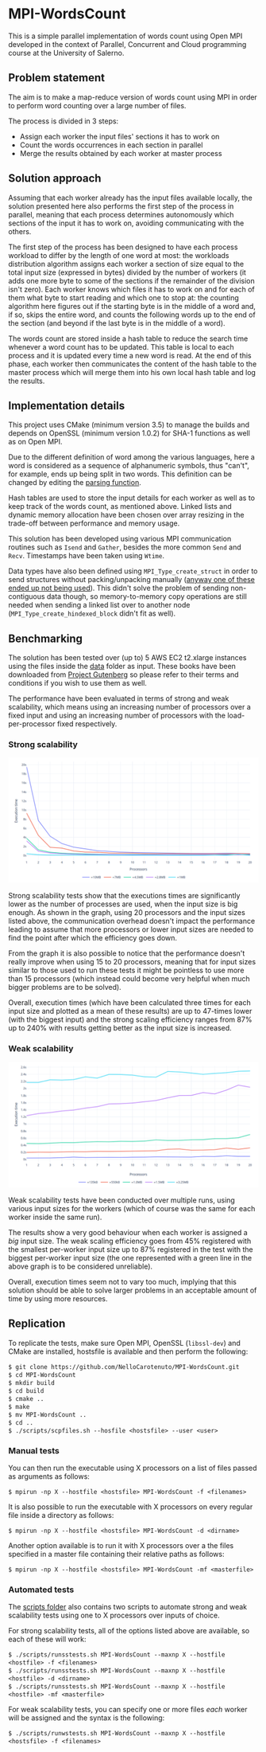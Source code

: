 # MPI-WordsCount
This is a simple parallel implementation of words count using Open MPI
developed in the context of Parallel, Concurrent and Cloud programming
course at the University of Salerno. 

## Problem statement
The aim is to make a map-reduce version of words count using MPI in
order to perform word counting over a large number of files.

The process is divided in 3 steps:
* Assign each worker the input files' sections it has to work on
* Count the words occurrences in each section in parallel
* Merge the results obtained by each worker at master process

## Solution approach
Assuming that each worker already has the input files available locally,
the solution presented here also performs the first step of the process
in parallel, meaning that each process determines autonomously which
sections of the input it has to work on, avoiding communicating with
the others.

The first step of the process has been designed to have each process
workload to differ by the length of one word at most: the workloads
distribution algorithm assigns each worker a section of size equal to the
total input size (expressed in bytes) divided by the number of workers
(it adds one more byte to some of the sections if the remainder of the
division isn't zero). Each worker knows which files it has to work on
and for each of them what byte to start reading and which one to stop
at: the counting algorithm here figures out if the starting byte is in
the middle of a word and, if so, skips the entire word, and counts the
following words up to the end of the section (and beyond if the last
byte is in the middle of a word).

The words count are stored inside a hash table to reduce the search
time whenever a word count has to be updated. This table is local to
each process and it is updated every time a new word is read.
At the end of this phase, each worker then communicates the content of
the hash table to the master process which will merge them into his own
local hash table and log the results.

## Implementation details
This project uses CMake (minimum version 3.5) to manage the builds and
depends on OpenSSL (minimum version 1.0.2) for SHA-1 functions as
well as on Open MPI.

Due to the different definition of word among the various languages,
here a word is considered as a sequence of alphanumeric symbols, thus
"can't", for example, ends up being split in two words. This definition
can be changed by editing the [parsing function](src/counter.c).

Hash tables are used to store the input details for each worker as well
as to keep track of the words count, as mentioned above. Linked lists
and dynamic memory allocation have been chosen over array resizing
in the trade-off between performance and memory usage.

This solution has been developed using various MPI communication
routines such as `Isend` and `Gather`, besides the more common `Send`
and `Recv`. Timestamps have been taken using `Wtime`.

Data types have also been defined using `MPI_Type_create_struct` in
order to send structures without packing/unpacking manually
([anyway one of these ended up not being used](https://github.com/NelloCarotenuto/MPI-WordsCount/commit/625ca6f791425d2fc229c1dbf6670390ea7d3038)). This didn't
solve the problem of sending non-contiguous data though, so
memory-to-memory copy operations are still needed when sending a linked
list over to another node (`MPI_Type_create_hindexed_block` didn't fit
as well).

## Benchmarking
The solution has been tested over (up to) 5 AWS EC2 t2.xlarge instances
using the files inside the [data](data/) folder as input. These books
have been downloaded from [Project Gutenberg](https://www.gutenberg.org/)
so please refer to their terms and conditions if you wish to use them as
well.

The performance have been evaluated in terms of strong and weak
scalability, which means using an increasing number of processors over a
fixed input and using an increasing number of processors with the
load-per-processor fixed respectively.

### Strong scalability
![](docs/ss.png)

Strong scalability tests show that the executions times are
significantly lower as the number of processes are used, when the input
size is big enough. As shown in the graph, using 20 processors and the
input sizes listed above, the communication overhead doesn't impact the
performance leading to assume that more processors or lower input sizes
are needed to find the point after which the efficiency goes down.

From the graph it is also possible to notice that the performance doesn't
really improve when using 15 to 20 processors, meaning that for input
sizes similar to those used to run these tests it might be pointless to
use more than 15 processors (which instead could become very helpful
when much bigger problems are to be solved).

Overall, execution times (which have been calculated three times for
each input size and plotted as a mean of these results) are up to
47-times lower (with the biggest input) and the strong scaling
efficiency ranges from 87% up to 240% with results getting better as the
input size is increased.

### Weak scalability
![](docs/ws.png)

Weak scalability tests have been conducted over multiple runs, using
various input sizes for the workers (which of course was the same for
each worker inside the same run).

The results show a very good behaviour when each worker is assigned a
_big_ input size. The weak scaling efficiency goes from 45% registered
with the smallest per-worker input size up to 87% registered in the test
with the biggest per-worker input size (the one represented with a green
line in the above graph is to be considered unreliable).

Overall, execution times seem not to vary too much, implying that this
solution should be able to solve larger problems in an acceptable amount
of time by using more resources.

## Replication
To replicate the tests, make sure Open MPI, OpenSSL (`libssl-dev`) and
CMake are installed, hostsfile is available and then perform the
following:

```
$ git clone https://github.com/NelloCarotenuto/MPI-WordsCount.git
$ cd MPI-WordsCount
$ mkdir build
$ cd build
$ cmake ..
$ make
$ mv MPI-WordsCount ..
$ cd ..
$ ./scripts/scpfiles.sh --hosfile <hostsfile> --user <user>
```

### Manual tests
You can then run the executable using X processors on a list of files
passed as arguments as follows:

```
$ mpirun -np X --hostfile <hostsfile> MPI-WordsCount -f <filenames>
```

It is also possible to run the executable with X processors on every
regular file inside a directory as follows:
```
$ mpirun -np X --hostfile <hostsfile> MPI-WordsCount -d <dirname>
```

Another option available is to run it with X processors over a the files
specified in a master file containing their relative paths as follows:
```
$ mpirun -np X --hostfile <hostsfile> MPI-WordsCount -mf <masterfile>
```

### Automated tests
The [scripts folder](scripts/) also contains two scripts to automate
strong and weak scalability tests using one to X processors over inputs
of choice.

For strong scalability tests, all of the options listed above are
available, so each of these will work:

```
$ ./scripts/runsstests.sh MPI-WordsCount --maxnp X --hostfile <hostfile> -f <filenames>
$ ./scripts/runsstests.sh MPI-WordsCount --maxnp X --hostfile <hostfile> -d <dirname>
$ ./scripts/runsstests.sh MPI-WordsCount --maxnp X --hostfile <hostfile> -mf <masterfile>
```

For weak scalability tests, you can specify one or more files _each_
worker will be assigned and the syntax is the following:

```
$ ./scripts/runwstests.sh MPI-WordsCount --maxnp X --hostfile <hostsfile> -f <filenames>
```
